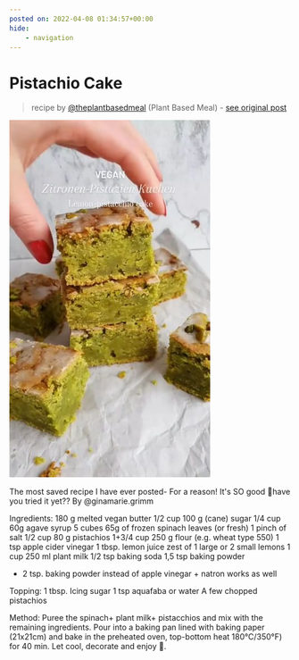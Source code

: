 ```yaml
---
posted on: 2022-04-08 01:34:57+00:00
hide:
    - navigation
---
```


# Pistachio Cake  

> recipe by [@theplantbasedmeal](https://www.instagram.com/theplantbasedmeal/) 
(Plant Based Meal) - [see original post](https://instagram.com/p/CcEmG2EMcn8)

![](../img/theplantbasedmeal_08-04-2022_0104.png)


The most saved recipe I have ever posted- For a reason! It's SO good 💚have you tried it yet?? 
By @ginamarie.grimm 

Ingredients: 
180 g melted vegan butter 
1/2 cup 100 g (cane) sugar
1/4 cup 60g agave syrup
5 cubes 65g of frozen spinach leaves (or fresh) 
1 pinch of salt 
1/2 cup 80 g pistachios 
1+3/4 cup 250 g flour (e.g. wheat type 550) 
1 tsp apple cider vinegar 
1 tbsp. lemon juice 
zest of 1 large or 2 small lemons 
1 cup 250 ml plant milk 
1/2 tsp baking soda 
1,5 tsp baking powder 

* 2 tsp. baking powder instead of apple vinegar + natron works as well 

Topping: 
1 tbsp. Icing sugar 
1 tsp aquafaba or water 
A few chopped pistachios 

Method: 
Puree the spinach+ plant milk+ pistacchios and mix with the remaining ingredients. Pour into a baking pan lined with baking paper (21x21cm) and bake in the preheated oven, top-bottom heat 180°C/350°F) for 40 min. Let cool, decorate and enjoy 🥰. 